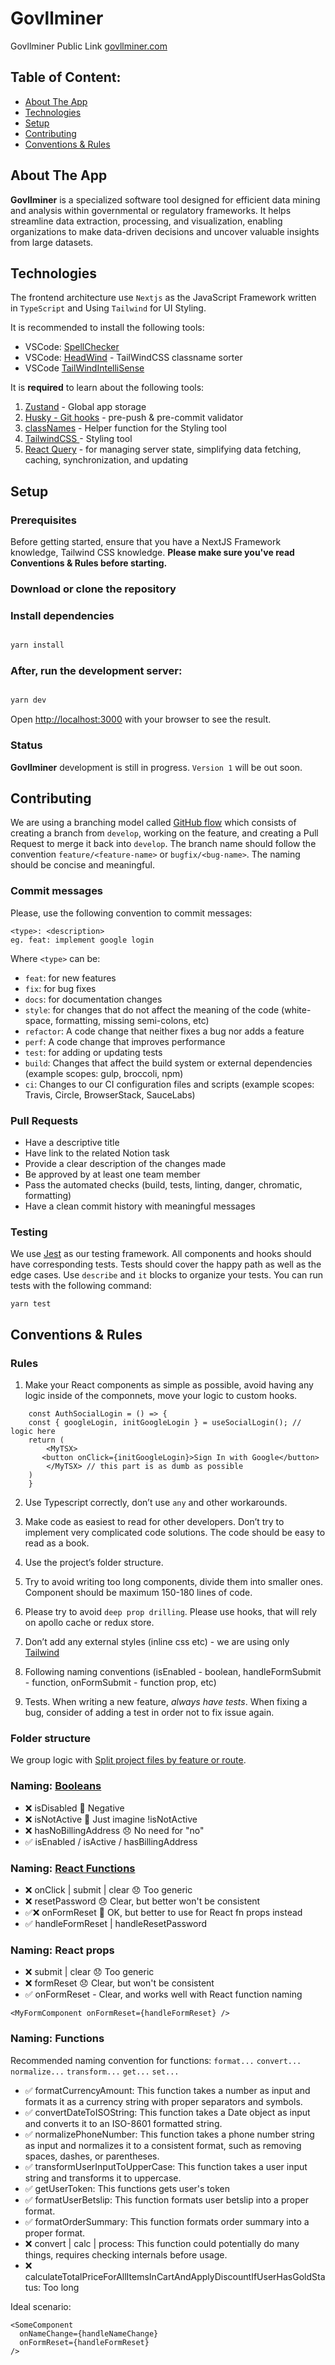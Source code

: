 # Govllminer

Govllminer Public Link [govllminer.com](https://govllminer.com)

## Table of Content:

- [About The App](#about-the-app)
- [Technologies](#technologies)
- [Setup](#setup)
- [Contributing](#contributing)
- [Conventions & Rules](#conventions-&-rules)

## About The App

**Govllminer** is a specialized software tool designed for efficient data mining and analysis within governmental or regulatory frameworks. It helps streamline data extraction, processing, and visualization, enabling organizations to make data-driven decisions and uncover valuable insights from large datasets.

## Technologies

The frontend architecture use `Nextjs` as the JavaScript Framework written in `TypeScript` and Using `Tailwind` for UI Styling.

It is recommended to install the following tools:

- VSCode: [SpellChecker](https://marketplace.visualstudio.com/items?itemName=streetsidesoftware.code-spell-checker)
- VSCode: [HeadWind](https://marketplace.visualstudio.com/items?itemName=heybourn.headwind) - TailWindCSS classname sorter
- VSCode [TailWindIntelliSense](https://marketplace.visualstudio.com/items?itemName=bradlc.vscode-tailwindcss)

It is **required** to learn about the following tools:

1. [Zustand](https://docs.pmnd.rs/zustand/getting-started/introduction) - Global app storage
2. [Husky - Git hooks](https://typicode.github.io/husky/#/) - pre-push & pre-commit validator
3. [classNames](https://github.com/JedWatson/classnames) - Helper function for the Styling tool
4. [TailwindCSS ](https://tailwindcss.com/) - Styling tool
5. [React Query](https://tanstack.com/query/v3/) - for managing server state, simplifying data fetching, caching, synchronization, and updating

## Setup

### Prerequisites

Before getting started, ensure that you have a NextJS Framework knowledge, Tailwind CSS knowledge. **Please make sure you've read Conventions & Rules before starting.**

### Download or clone the repository

### Install dependencies

```bash

yarn install
```

### After, run the development server:

```bash

yarn dev
```

Open [http://localhost:3000](http://localhost:3000) with your browser to see the result.

### Status

**Govllminer** development is still in progress. `Version 1` will be out soon.

## Contributing

We are using a branching model called [GitHub flow](https://guides.github.com/introduction/flow/) which consists of creating a branch from `develop`, working on the feature, and creating a Pull Request to merge it back into `develop`. The branch name should follow the convention `feature/<feature-name>` or `bugfix/<bug-name>`. The naming should be concise and meaningful.

### Commit messages

Please, use the following convention to commit messages:

    <type>: <description>
    eg. feat: implement google login

Where `<type>` can be:

- `feat`: for new features
- `fix`: for bug fixes
- `docs`: for documentation changes
- `style`: for changes that do not affect the meaning of the code (white-space, formatting, missing semi-colons, etc)
- `refactor`: A code change that neither fixes a bug nor adds a feature
- `perf`: A code change that improves performance
- `test`: for adding or updating tests
- `build`: Changes that affect the build system or external dependencies (example scopes: gulp, broccoli, npm)
- `ci`: Changes to our CI configuration files and scripts (example scopes: Travis, Circle, BrowserStack, SauceLabs)

### Pull Requests

- Have a descriptive title
- Have link to the related Notion task
- Provide a clear description of the changes made
- Be approved by at least one team member
- Pass the automated checks (build, tests, linting, danger, chromatic, formatting)
- Have a clean commit history with meaningful messages

### Testing

We use [Jest](https://jestjs.io/) as our testing framework. All components and hooks should have corresponding tests. Tests should cover the happy path as well as the edge cases. Use `describe` and `it` blocks to organize your tests. You can run tests with the following command:

    yarn test

## Conventions & Rules

### Rules

1. Make your React components as simple as possible, avoid having any logic inside of the componnets, move your logic to custom hooks.

```
    const AuthSocialLogin = () => {
    const { googleLogin, initGoogleLogin } = useSocialLogin(); // logic here
    return (
        <MyTSX>
       <button onClick={initGoogleLogin}>Sign In with Google</button>
        </MyTSX> // this part is as dumb as possible
    )
    }
```

2. Use Typescript correctly, don’t use `any` and other workarounds.

3. Make code as easiest to read for other developers. Don’t try to implement very complicated code solutions. The code should be easy to read as a book.

4. Use the project’s folder structure.

5. Try to avoid writing too long components, divide them into smaller ones. Component should be maximum 150-180 lines of code.

6. Please try to avoid `deep prop drilling`. Please use hooks, that will rely on apollo cache or redux store.

7. Don’t add any external styles (inline css etc) - we are using only [Tailwind](https://tailwindcss.com/docs/flex)

8. Following naming conventions (isEnabled - boolean, handleFormSubmit - function, onFormSubmit - function prop, etc)

9. Tests. When writing a new feature, _always have tests_. When fixing a bug, consider of adding a test in order not to fix issue again.

### Folder structure

We group logic with [Split project files by feature or route](https://nextjs.org/docs/app/building-your-application/routing/colocation#split-project-files-by-feature-or-route).

### Naming: [Booleans](https://dev.to/michi/tips-on-naming-boolean-variables-cleaner-code-35ig)

- ❌ isDisabled 🧐 Negative
- ❌ isNotActive 🤯 Just imagine !isNotActive
- ❌ hasNoBillingAddress 😞 No need for "no"
- ✅ isEnabled / isActive / hasBillingAddress

### Naming: [React Functions](https://javascript.plainenglish.io/handy-naming-conventions-for-event-handler-functions-props-in-react-fc1cbb791364)

- ❌ onClick | submit | clear 😞 Too generic
- ❌ resetPassword 😞 Clear, but better won't be consistent
- ✅❌ onFormReset 🧐 OK, but better to use for React fn props instead
- ✅ handleFormReset | handleResetPassword

### Naming: React props

- ❌ submit | clear 😞 Too generic
- ❌ formReset 😞 Clear, but won't be consistent
- ✅ onFormReset - Clear, and works well with React function naming

```
<MyFormComponent onFormReset={handleFormReset} />
```

### Naming: Functions

Recommended naming convention for functions:
`format...` `convert...` `normalize...` `transform...` `get...` `set...`

- ✅ formatCurrencyAmount: This function takes a number as input and formats it as a currency string with proper separators and symbols.
- ✅ convertDateToISOString: This function takes a Date object as input and converts it to an ISO-8601 formatted string.
- ✅ normalizePhoneNumber: This function takes a phone number string as input and normalizes it to a consistent format, such as removing spaces, dashes, or parentheses.
- ✅ transformUserInputToUpperCase: This function takes a user input string and transforms it to uppercase.
- ✅ getUserToken: This functions gets user's token
- ✅ formatUserBetslip: This function formats user betslip into a proper format.
- ✅ formatOrderSummary: This function formats order summary into a proper format.
- ❌ convert | calc | process: This function could potentially do many things, requires checking internals before usage.
- ❌ calculateTotalPriceForAllItemsInCartAndApplyDiscountIfUserHasGoldStatus: Too long

Ideal scenario:

```
<SomeComponent
  onNameChange={handleNameChange}
  onFormReset={handleFormReset}
/>
```
